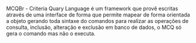 MCQBr - Criteria Quary Language é um framework  que provê escritas através de uma interface de forma que permite mapear de forma orientada a objeto gerando toda sintaxe do comandos para realizar as operações de consulta, inclusão, alteração e exclusão em banco de dados, o MCQ só gera o comando mas não o executa.